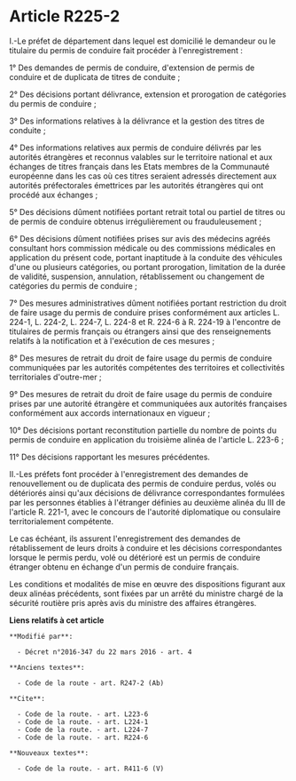 # Article R225-2

I.-Le préfet de département dans lequel est domicilié le demandeur ou le titulaire du permis de conduire fait procéder à
l'enregistrement : 

1° Des demandes de permis de conduire, d'extension de permis de conduire et de duplicata de titres de conduite ; 

2° Des décisions portant délivrance, extension et prorogation de catégories du permis de conduire ; 

3° Des informations relatives à la délivrance et la gestion des titres de conduite ; 

4° Des informations relatives aux permis de conduire délivrés par les autorités étrangères et reconnus valables sur le
territoire national et aux échanges de titres français dans les Etats membres de la Communauté européenne dans les cas où ces
titres seraient adressés directement aux autorités préfectorales émettrices par les autorités étrangères qui ont procédé aux
échanges ; 

5° Des décisions dûment notifiées portant retrait total ou partiel de titres ou de permis de conduire obtenus irrégulièrement
ou frauduleusement ; 

6° Des décisions dûment notifiées prises sur avis des médecins agréés consultant hors commission médicale ou des commissions
médicales en application du présent code, portant inaptitude à la conduite des véhicules d'une ou plusieurs catégories, ou
portant prorogation, limitation de la durée de validité, suspension, annulation, rétablissement ou changement de catégories
du permis de conduire ; 

7° Des mesures administratives dûment notifiées portant restriction du droit de faire usage du permis de conduire prises
conformément aux articles L. 224-1, L. 224-2, L. 224-7, L. 224-8 et R. 224-6 à R. 224-19 à l'encontre de titulaires de permis
français ou étrangers ainsi que des renseignements relatifs à la notification et à l'exécution de ces mesures ; 

8° Des mesures de retrait du droit de faire usage du permis de conduire communiquées par les autorités compétentes des
territoires et collectivités territoriales d'outre-mer ; 

9° Des mesures de retrait du droit de faire usage du permis de conduire prises par une autorité étrangère et communiquées aux
autorités françaises conformément aux accords internationaux en vigueur ; 

10° Des décisions portant reconstitution partielle du nombre de points du permis de conduire en application du troisième
alinéa de l'article L. 223-6 ; 

11° Des décisions rapportant les mesures précédentes.

II.-Les préfets font procéder à l'enregistrement des demandes de renouvellement ou de duplicata des permis de conduire
perdus, volés ou détériorés ainsi qu'aux décisions de délivrance correspondantes formulées par les personnes établies à
l'étranger définies au deuxième alinéa du III de l'article R. 221-1, avec le concours de l'autorité diplomatique ou
consulaire territorialement compétente. 

Le cas échéant, ils assurent l'enregistrement des demandes de rétablissement de leurs droits à conduire et les décisions
correspondantes lorsque le permis perdu, volé ou détérioré est un permis de conduire étranger obtenu en échange d'un permis
de conduire français. 

Les conditions et modalités de mise en œuvre des dispositions figurant aux deux alinéas précédents, sont fixées par un arrêté
du ministre chargé de la sécurité routière pris après avis du ministre des affaires étrangères.

**Liens relatifs à cet article**

	**Modifié par**:

	  - Décret n°2016-347 du 22 mars 2016 - art. 4

	**Anciens textes**:

	  - Code de la route - art. R247-2 (Ab)

	**Cite**:

	  - Code de la route. - art. L223-6
	  - Code de la route. - art. L224-1
	  - Code de la route. - art. L224-7
	  - Code de la route. - art. R224-6

	**Nouveaux textes**:

	  - Code de la route. - art. R411-6 (V)
